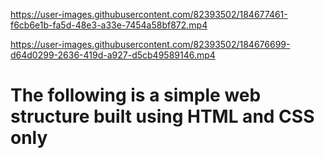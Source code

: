 

https://user-images.githubusercontent.com/82393502/184677461-f6cb6e1b-fa5d-48e3-a33e-7454a58bf872.mp4



https://user-images.githubusercontent.com/82393502/184676699-d64d0299-2636-419d-a927-d5cb49589146.mp4


# The following is a simple web structure built using HTML and CSS only
